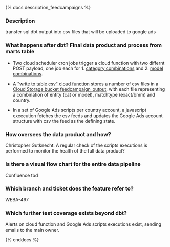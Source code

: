 {% docs description_feedcampaigns %}
### Description

transfer sql dbt output into csv files that will be uploaded to google ads

### What happens after dbt? Final data product and process from marts table

* Two cloud scheduler cron jobs trigger a cloud function with two differnt POST payload, one job each for 1. [category combinations](https://console.cloud.google.com/cloudscheduler/jobs/edit/europe-west1/write_feedcampaign_csv_cat?project=bergzeit) and 2. [model combinations](https://console.cloud.google.com/cloudscheduler/jobs/edit/europe-west1/write_feedcampaign_csv_mod?project=bergzeit). 

* A ["write to table csv" cloud function](https://console.cloud.google.com/functions/details/europe-west3/write_table_to_csv?env=gen1&project=bergzeit) stores a number of csv files in a [Cloud Storage bucket feedcampaign_output](https://console.cloud.google.com/storage/browser/feedcampaign_output;tab=objects?forceOnBucketsSortingFiltering=false&project=feeddataaggregation&prefix=&forceOnObjectsSortingFiltering=false), with each file representing a combination of entity (cat or model), matchtype (exact/bmm) and country.

* In a set of Google Ads scripts per country account, a javascript excecution fetches the csv feeds and updates the Google Ads account structure with csv the feed as the defining state.

### How oversees the data product and how? 

Christopher Gutknecht. A regular check of the scripts executions is performed to monitor the health of the full data product?

### Is there a visual flow chart for the entire data pipeline

Confluence tbd

### Which branch and ticket does the feature refer to?

WEBA-467

### Which further test coverage exists beyond dbt?

Alerts on cloud function and Google Ads scripts executions exist, sending emails to the main owner.

{% enddocs %}